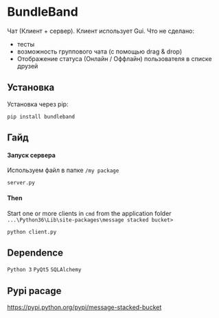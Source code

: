 # BundleBand

Чат (Клиент + сервер). Клиент использует Gui.
Что не сделано:
- тесты
- возможность группового чата (с помощью drag & drop)
- Отображение статуса (Онлайн / Оффлайн) пользователя в списке друзей

## Установка
Установка через pip:

    pip install bundleband

## Гайд

#### Запуск сервера

Используем файл в папке ``/my package``

    server.py

#### Then

Start one or more clients in ``cmd`` from the application folder ``...\Python36\Lib\site-packages\message stacked bucket>``

    python client.py

## Dependence

``Python 3`` ``PyQt5`` ``SQLAlchemy``

## Pypi pacage

https://pypi.python.org/pypi/message-stacked-bucket
